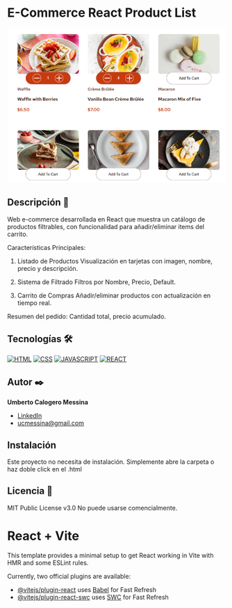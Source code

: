 # E-Commerce React Product List

![Imagen del proyecto](https://raw.githubusercontent.com/Umberto-Calogero-Messina/React-ECommerce-shopping-card/refs/heads/main/public/assets/images/Shop_preview.webp)

## Descripción 📑

Web e-commerce desarrollada en React que muestra un catálogo de productos filtrables, con funcionalidad para añadir/eliminar items del carrito.

Características Principales:
1. Listado de Productos
Visualización en tarjetas con imagen, nombre, precio y descripción.

2. Sistema de Filtrado
Filtros por Nombre, Precio, Default.

3. Carrito de Compras
Añadir/eliminar productos con actualización en tiempo real.

Resumen del pedido: Cantidad total, precio acumulado.

## Tecnologías 🛠

<!-- Iconos sacados de: https://github.com/hendrasob/badges/blob/master/README.md y https://github.com/alexandresanlim/Badges4-README.md-Profile -->

[![HTML](https://img.shields.io/badge/HTML5-E34F26?style=for-the-badge&logo=html5&logoColor=white)](https://es.wikipedia.org/wiki/HTML5)
[![CSS](https://img.shields.io/badge/CSS3-1572B6?style=for-the-badge&logo=css3&logoColor=white)](https://es.wikipedia.org/wiki/CSS)
[![JAVASCRIPT](https://img.shields.io/badge/React-61DAFB?style=for-the-badge&logo=react&logoColor=black)](https://es.wikipedia.org/wiki/JavaScript)
[![REACT](https://img.shields.io/badge/JavaScript-F7DF1E?style=for-the-badge&logo=javascript&logoColor=black)](https://en.wikipedia.org/wiki/React_(software))


## Autor ✒️

**Umberto Calogero Messina**

- [LinkedIn](https://www.linkedin.com/in/umberto-calogero-messina-9b716026b/)
- [ucmessina@gmail.com](ucmessina@gmail.com)

## Instalación

Este proyecto no necesita de instalación. Simplemente abre la carpeta o haz doble click en el .html

## Licencia 📄

MIT Public License v3.0
No puede usarse comencialmente.


# React + Vite

This template provides a minimal setup to get React working in Vite with HMR and some ESLint rules.

Currently, two official plugins are available:

- [@vitejs/plugin-react](https://github.com/vitejs/vite-plugin-react/blob/main/packages/plugin-react/README.md) uses [Babel](https://babeljs.io/) for Fast Refresh
- [@vitejs/plugin-react-swc](https://github.com/vitejs/vite-plugin-react-swc) uses [SWC](https://swc.rs/) for Fast Refresh
